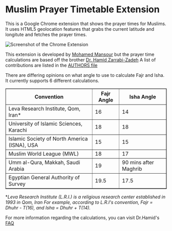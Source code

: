 Muslim Prayer Timetable Extension
=================================

This is a Google Chrome extension that shows the prayer times for Muslims. 
It uses HTML5 geolocation features that grabs the current latitude and longitute 
and fetches the prayer times.

![Screenshot of the Chrome Extension](https://github.com/mohamedmansour/prayer-times-extension/raw/master/screenshot.jpg)

This extension is developed by [Mohamed Mansour](http://mohamedmansour.com) but 
the prayer time calculations are based off the brother
[Dr. Hamid Zarrabi-Zadeh](http://cg.scs.carleton.ca/~zarrabi/home) A list of
contributions are listed in the [AUTHORS file](https://github.com/mohamedmansour/prayer-times-extension/raw/master/AUTHORS.md)

There are differing opinions on what angle to use to calculate Fajr and Isha. It
currently supports 6 different calculations.

<table border="1">
<tbody>
<tr> <th> Convention </th><th> Fajr Angle </th><th> Isha Angle  </th></tr>	
<tr><td> Leva Research Institute, Qom, Iran* </td><td> 16 </td><td> 14 </td></tr>
<tr><td> University of Islamic Sciences, Karachi </td><td> 18 </td><td> 18 </td></tr>
<tr><td> Islamic Society of North America (ISNA), USA </td><td> 15 </td><td> 15 </td></tr>
<tr><td> Muslim World League (MWL)	</td><td> 18 </td><td> 17 </td></tr>
<tr><td> Umm al-Qura, Makkah, Saudi Arabia </td><td> 19 </td><td> 90 mins after Maghrib </td></tr>
<tr><td> Egyptian General Authority of Survey </td><td> 19.5 </td><td> 17.5 </td></tr>
</tbody>
</table>

**Leva Research Institute (L.R.I.) is a religious research center established in 1993 in Qom, Iran
For example, according to L.R.I's convention, Fajr = Dhuhr - T(16), and Isha = Dhuhr + T(14).*

For more information regarding the calculations, you can visit Dr.Hamid's [FAQ](http://praytimes.org/calculation)